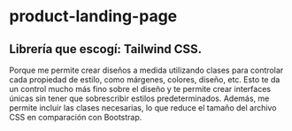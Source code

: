 # product-landing-page
## Librería que escogí: Tailwind CSS.
Porque me permite crear diseños a medida utilizando clases para controlar cada propiedad de estilo, como márgenes, colores, diseño, etc. Esto te da un control mucho más fino sobre el diseño y te permite crear interfaces únicas sin tener que sobrescribir estilos predeterminados. Además, me permite incluir las clases necesarias, lo que reduce el tamaño del archivo CSS en comparación con Bootstrap.